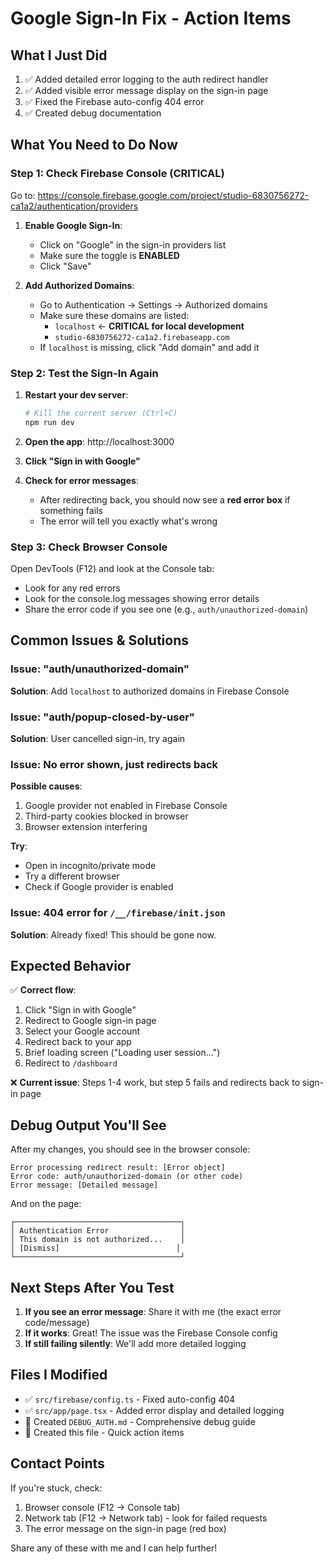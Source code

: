 # Google Sign-In Fix - Action Items

## What I Just Did

1. ✅ Added detailed error logging to the auth redirect handler
2. ✅ Added visible error message display on the sign-in page
3. ✅ Fixed the Firebase auto-config 404 error
4. ✅ Created debug documentation

## What You Need to Do Now

### Step 1: Check Firebase Console (CRITICAL)

Go to: https://console.firebase.google.com/project/studio-6830756272-ca1a2/authentication/providers

1. **Enable Google Sign-In**:
   - Click on "Google" in the sign-in providers list
   - Make sure the toggle is **ENABLED**
   - Click "Save"

2. **Add Authorized Domains**:
   - Go to Authentication → Settings → Authorized domains
   - Make sure these domains are listed:
     - `localhost` ← **CRITICAL for local development**
     - `studio-6830756272-ca1a2.firebaseapp.com`
   - If `localhost` is missing, click "Add domain" and add it

### Step 2: Test the Sign-In Again

1. **Restart your dev server**:
   ```bash
   # Kill the current server (Ctrl+C)
   npm run dev
   ```

2. **Open the app**: http://localhost:3000

3. **Click "Sign in with Google"**

4. **Check for error messages**:
   - After redirecting back, you should now see a **red error box** if something fails
   - The error will tell you exactly what's wrong

### Step 3: Check Browser Console

Open DevTools (F12) and look at the Console tab:
- Look for any red errors
- Look for the console.log messages showing error details
- Share the error code if you see one (e.g., `auth/unauthorized-domain`)

## Common Issues & Solutions

### Issue: "auth/unauthorized-domain"
**Solution**: Add `localhost` to authorized domains in Firebase Console

### Issue: "auth/popup-closed-by-user"
**Solution**: User cancelled sign-in, try again

### Issue: No error shown, just redirects back
**Possible causes**:
1. Google provider not enabled in Firebase Console
2. Third-party cookies blocked in browser
3. Browser extension interfering

**Try**:
- Open in incognito/private mode
- Try a different browser
- Check if Google provider is enabled

### Issue: 404 error for `/__/firebase/init.json`
**Solution**: Already fixed! This should be gone now.

## Expected Behavior

✅ **Correct flow**:
1. Click "Sign in with Google"
2. Redirect to Google sign-in page
3. Select your Google account
4. Redirect back to your app
5. Brief loading screen ("Loading user session...")
6. Redirect to `/dashboard`

❌ **Current issue**:
Steps 1-4 work, but step 5 fails and redirects back to sign-in page

## Debug Output You'll See

After my changes, you should see in the browser console:
```
Error processing redirect result: [Error object]
Error code: auth/unauthorized-domain (or other code)
Error message: [Detailed message]
```

And on the page:
```
┌─────────────────────────────────────┐
│ Authentication Error                │
│ This domain is not authorized...    │
│ [Dismiss]                          │
└─────────────────────────────────────┘
```

## Next Steps After You Test

1. **If you see an error message**: Share it with me (the exact error code/message)
2. **If it works**: Great! The issue was the Firebase Console config
3. **If still failing silently**: We'll add more detailed logging

## Files I Modified

- ✅ `src/firebase/config.ts` - Fixed auto-config 404
- ✅ `src/app/page.tsx` - Added error display and detailed logging
- 📝 Created `DEBUG_AUTH.md` - Comprehensive debug guide
- 📝 Created this file - Quick action items

## Contact Points

If you're stuck, check:
1. Browser console (F12 → Console tab)
2. Network tab (F12 → Network tab) - look for failed requests
3. The error message on the sign-in page (red box)

Share any of these with me and I can help further!
